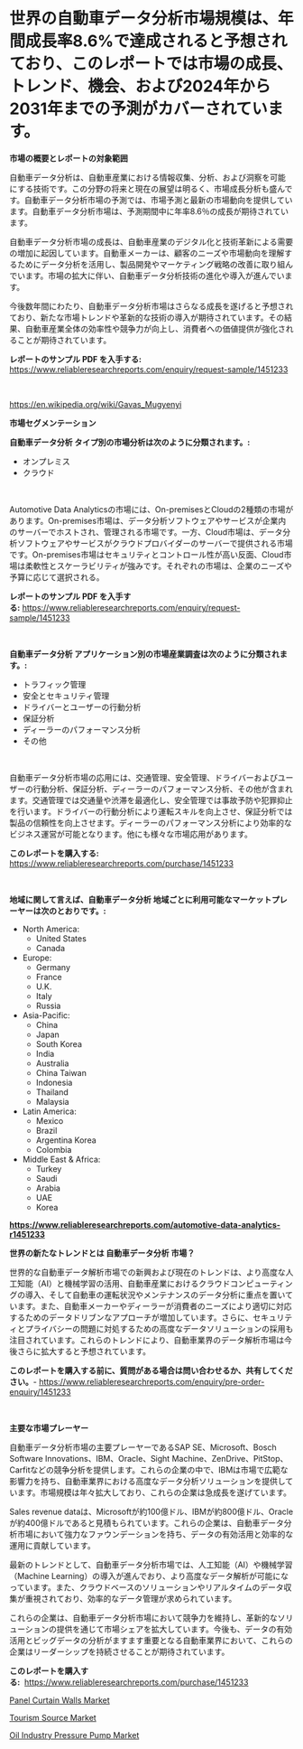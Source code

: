 <p><h1>世界の自動車データ分析市場規模は、年間成長率8.6%で達成されると予想されており、このレポートでは市場の成長、トレンド、機会、および2024年から2031年までの予測がカバーされています。</h1></p><p><strong>市場の概要とレポートの対象範囲</strong></p>
<p><p>自動車データ分析は、自動車産業における情報収集、分析、および洞察を可能にする技術です。この分野の将来と現在の展望は明るく、市場成長分析も盛んです。自動車データ分析市場の予測では、市場予測と最新の市場動向を提供しています。自動車データ分析市場は、予測期間中に年率8.6％の成長が期待されています。</p><p>自動車データ分析市場の成長は、自動車産業のデジタル化と技術革新による需要の増加に起因しています。自動車メーカーは、顧客のニーズや市場動向を理解するためにデータ分析を活用し、製品開発やマーケティング戦略の改善に取り組んでいます。市場の拡大に伴い、自動車データ分析技術の進化や導入が進んでいます。</p><p>今後数年間にわたり、自動車データ分析市場はさらなる成長を遂げると予想されており、新たな市場トレンドや革新的な技術の導入が期待されています。その結果、自動車産業全体の効率性や競争力が向上し、消費者への価値提供が強化されることが期待されています。</p></p>
<p><strong>レポートのサンプル PDF を入手する:</strong> <a href="https://www.reliableresearchreports.com/enquiry/request-sample/1451233">https://www.reliableresearchreports.com/enquiry/request-sample/1451233</a></p>
<p>&nbsp;</p>
<p><a href="https://en.wikipedia.org/wiki/Gavas_Mugyenyi">https://en.wikipedia.org/wiki/Gavas_Mugyenyi</a></p>
<p><strong>市場セグメンテーション</strong></p>
<p><strong>自動車データ分析 タイプ別の市場分析は次のように分類されます。:</strong></p>
<p><ul><li>オンプレミス</li><li>クラウド</li></ul></p>
<p>&nbsp;</p>
<p><p>Automotive Data Analyticsの市場には、On-premisesとCloudの2種類の市場があります。On-premises市場は、データ分析ソフトウェアやサービスが企業内のサーバーでホストされ、管理される市場です。一方、Cloud市場は、データ分析ソフトウェアやサービスがクラウドプロバイダーのサーバーで提供される市場です。On-premises市場はセキュリティとコントロール性が高い反面、Cloud市場は柔軟性とスケーラビリティが強みです。それぞれの市場は、企業のニーズや予算に応じて選択される。</p></p>
<p><strong>レポートのサンプル PDF を入手する:</strong>&nbsp;<a href="https://www.reliableresearchreports.com/enquiry/request-sample/1451233">https://www.reliableresearchreports.com/enquiry/request-sample/1451233</a></p>
<p>&nbsp;</p>
<p><strong> 自動車データ分析 アプリケーション別の市場産業調査は次のように分類されます。:</strong></p>
<p><ul><li>トラフィック管理</li><li>安全とセキュリティ管理</li><li>ドライバーとユーザーの行動分析</li><li>保証分析</li><li>ディーラーのパフォーマンス分析</li><li>その他</li></ul></p>
<p>&nbsp;</p>
<p><p>自動車データ分析市場の応用には、交通管理、安全管理、ドライバーおよびユーザーの行動分析、保証分析、ディーラーのパフォーマンス分析、その他が含まれます。交通管理では交通量や渋滞を最適化し、安全管理では事故予防や犯罪抑止を行います。ドライバーの行動分析により運転スキルを向上させ、保証分析では製品の信頼性を向上させます。ディーラーのパフォーマンス分析により効率的なビジネス運営が可能となります。他にも様々な市場応用があります。</p></p>
<p><strong>このレポートを購入する:</strong>&nbsp; <a href="https://www.reliableresearchreports.com/purchase/1451233">https://www.reliableresearchreports.com/purchase/1451233</a></p>
<p>&nbsp;</p>
<p><strong>地域に関して言えば、自動車データ分析 地域ごとに利用可能なマーケットプレーヤーは次のとおりです。:</strong></p>
<p><ul>
    <li>
        North America:
        <ul>
            <li>United States</li>
            <li>Canada</li>
        </ul>
    </li>
    <li>
        Europe:
        <ul>
            <li>Germany</li>
            <li>France</li>
            <li>U.K.</li>
            <li>Italy</li>
            <li>Russia</li>
        </ul>
    </li>
    <li>
        Asia-Pacific:
        <ul>
            <li>China</li>
            <li>Japan</li>
            <li>South Korea</li>
            <li>India</li>
            <li>Australia</li>
            <li>China Taiwan</li>
            <li>Indonesia</li>
            <li>Thailand</li>
            <li>Malaysia</li>
        </ul>
    </li>
    <li>
        Latin America:
        <ul>
            <li>Mexico</li>
            <li>Brazil</li>
            <li>Argentina Korea</li>
            <li>Colombia</li>
        </ul>
    </li>
    <li>
        Middle East & Africa:
        <ul>
            <li>Turkey</li>
            <li>Saudi</li>
            <li>Arabia</li>
            <li>UAE</li>
            <li>Korea</li>
        </ul>
    </li>
    </ul></p>
<p><strong><a href="https://www.reliableresearchreports.com/automotive-data-analytics-r1451233">https://www.reliableresearchreports.com/automotive-data-analytics-r1451233</a></strong>&nbsp;</p>
<p><strong>世界の新たなトレンドとは 自動車データ分析 市場？</strong></p>
<p><p>世界的な自動車データ解析市場での新興および現在のトレンドは、より高度な人工知能（AI）と機械学習の活用、自動車産業におけるクラウドコンピューティングの導入、そして自動車の運転状況やメンテナンスのデータ分析に重点を置いています。また、自動車メーカーやディーラーが消費者のニーズにより適切に対応するためのデータドリブンなアプローチが増加しています。さらに、セキュリティとプライバシーの問題に対処するための高度なデータソリューションの採用も注目されています。これらのトレンドにより、自動車業界のデータ解析市場は今後さらに拡大すると予想されています。</p></p>
<p><strong>このレポートを購入する前に、質問がある場合は問い合わせるか、共有してください。</strong>- <a href="https://www.reliableresearchreports.com/enquiry/pre-order-enquiry/1451233">https://www.reliableresearchreports.com/enquiry/pre-order-enquiry/1451233</a></p>
<p>&nbsp;</p>
<p><strong>主要な市場プレーヤー</strong></p>
<p><p>自動車データ分析市場の主要プレーヤーであるSAP SE、Microsoft、Bosch Software Innovations、IBM、Oracle、Sight Machine、ZenDrive、PitStop、Carfitなどの競争分析を提供します。これらの企業の中で、IBMは市場で広範な影響力を持ち、自動車業界における高度なデータ分析ソリューションを提供しています。市場規模は年々拡大しており、これらの企業は急成長を遂げています。</p><p>Sales revenue dataは、Microsoftが約100億ドル、IBMが約800億ドル、Oracleが約400億ドルであると見積もられています。これらの企業は、自動車データ分析市場において強力なファウンデーションを持ち、データの有効活用と効率的な運用に貢献しています。</p><p>最新のトレンドとして、自動車データ分析市場では、人工知能（AI）や機械学習（Machine Learning）の導入が進んでおり、より高度なデータ解析が可能になっています。また、クラウドベースのソリューションやリアルタイムのデータ収集が重視されており、効率的なデータ管理が求められています。</p><p>これらの企業は、自動車データ分析市場において競争力を維持し、革新的なソリューションの提供を通じて市場シェアを拡大しています。今後も、データの有効活用とビッグデータの分析がますます重要となる自動車業界において、これらの企業はリーダーシップを持続させることが期待されています。</p></p>
<p><strong>このレポートを購入する:</strong>&nbsp;&nbsp;<a href="https://www.reliableresearchreports.com/purchase/1451233">https://www.reliableresearchreports.com/purchase/1451233</a></p>
<p><p><a href="https://github.com/sowravmitra0/Market-Research-Report-List-1/blob/main/panel-curtain-walls-market.md">Panel Curtain Walls Market</a></p><p><a href="https://issuu.com/reportprime-2/docs/tourism-source-market-size-2030.pptx">Tourism Source Market</a></p><p><a href="https://github.com/kaiserrayhan25/Market-Research-Report-List-1/blob/main/oil-industry-pressure-pump-market.md">Oil Industry Pressure Pump Market</a></p></p>
